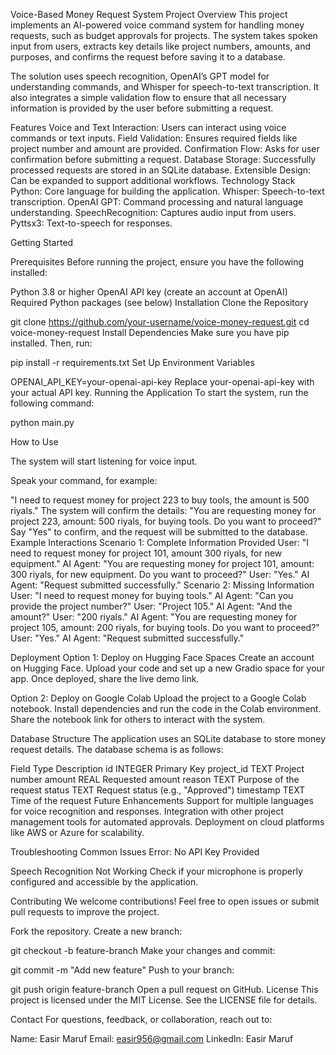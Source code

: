 Voice-Based Money Request System
Project Overview
This project implements an AI-powered voice command system for handling money requests, such as budget approvals for projects. The system takes spoken input from users, extracts key details like project numbers, amounts, and purposes, and confirms the request before saving it to a database.

The solution uses speech recognition, OpenAI’s GPT model for understanding commands, and Whisper for speech-to-text transcription. It also integrates a simple validation flow to ensure that all necessary information is provided by the user before submitting a request.

Features
Voice and Text Interaction: Users can interact using voice commands or text inputs.
Field Validation: Ensures required fields like project number and amount are provided.
Confirmation Flow: Asks for user confirmation before submitting a request.
Database Storage: Successfully processed requests are stored in an SQLite database.
Extensible Design: Can be expanded to support additional workflows.
Technology Stack
Python: Core language for building the application.
Whisper: Speech-to-text transcription.
OpenAI GPT: Command processing and natural language understanding.
SpeechRecognition: Captures audio input from users.
Pyttsx3: Text-to-speech for responses.


Getting Started

Prerequisites
Before running the project, ensure you have the following installed:

Python 3.8 or higher
OpenAI API key (create an account at OpenAI)
Required Python packages (see below)
Installation
Clone the Repository



git clone https://github.com/your-username/voice-money-request.git
cd voice-money-request
Install Dependencies Make sure you have pip installed. Then, run:



pip install -r requirements.txt
Set Up Environment Variables



OPENAI_API_KEY=your-openai-api-key
Replace your-openai-api-key with your actual API key.
Running the Application
To start the system, run the following command:



python main.py

How to Use

The system will start listening for voice input.

Speak your command, for example:

"I need to request money for project 223 to buy tools, the amount is 500 riyals."
The system will confirm the details:
"You are requesting money for project 223, amount: 500 riyals, for buying tools. Do you want to proceed?"
Say "Yes" to confirm, and the request will be submitted to the database.
Example Interactions
Scenario 1: Complete Information Provided
User: "I need to request money for project 101, amount 300 riyals, for new equipment."
AI Agent: "You are requesting money for project 101, amount: 300 riyals, for new equipment. Do you want to proceed?"
User: "Yes."
AI Agent: "Request submitted successfully."
Scenario 2: Missing Information
User: "I need to request money for buying tools."
AI Agent: "Can you provide the project number?"
User: "Project 105."
AI Agent: "And the amount?"
User: "200 riyals."
AI Agent: "You are requesting money for project 105, amount: 200 riyals, for buying tools. Do you want to proceed?"
User: "Yes."
AI Agent: "Request submitted successfully."

Deployment
Option 1: Deploy on Hugging Face Spaces
Create an account on Hugging Face.
Upload your code and set up a new Gradio space for your app.
Once deployed, share the live demo link.

Option 2: Deploy on Google Colab
Upload the project to a Google Colab notebook.
Install dependencies and run the code in the Colab environment.
Share the notebook link for others to interact with the system.

Database Structure
The application uses an SQLite database to store money request details. The database schema is as follows:

Field	Type	Description
id	INTEGER	Primary Key
project_id	TEXT	Project number
amount	REAL	Requested amount
reason	TEXT	Purpose of the request
status	TEXT	Request status (e.g., "Approved")
timestamp	TEXT	Time of the request
Future Enhancements
Support for multiple languages for voice recognition and responses.
Integration with other project management tools for automated approvals.
Deployment on cloud platforms like AWS or Azure for scalability.

Troubleshooting
Common Issues
Error: No API Key Provided


Speech Recognition Not Working
Check if your microphone is properly configured and accessible by the application.



Contributing
We welcome contributions! Feel free to open issues or submit pull requests to improve the project.

Fork the repository.
Create a new branch:


git checkout -b feature-branch
Make your changes and commit:


git commit -m "Add new feature"
Push to your branch:


git push origin feature-branch
Open a pull request on GitHub.
License
This project is licensed under the MIT License. See the LICENSE file for details.

Contact
For questions, feedback, or collaboration, reach out to:

Name: Easir Maruf
Email: easir956@gmail.com
LinkedIn: Easir Maruf

